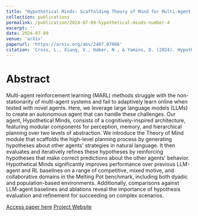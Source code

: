 ```yaml
---
title: "Hypothetical Minds: Scaffolding Theory of Mind for Multi-Agent Tasks with Large Language Models"
collection: publications
permalink: /publication/2024-07-09-hypothetical-minds-number-4
excerpt: ''
date: 2024-07-09
venue: 'arXiv'
paperurl: 'https://arxiv.org/abs/2407.07086'
citation: 'Cross, L., Xiang, V., Haber, N., & Yamins, D. (2024). Hypothetical Minds: Scaffolding Theory of Mind for Multi-Agent Tasks with Large Language Models. arXiv preprint arXiv:2407.07086.'
---
```

Abstract
=====
Multi-agent reinforcement learning (MARL) methods struggle with the non-stationarity of multi-agent systems and fail to adaptively learn online when tested with novel agents. Here, we leverage large language models (LLMs) to create an autonomous agent that can handle these challenges. Our agent, Hypothetical Minds, consists of a cognitively-inspired architecture, featuring modular components for perception, memory, and hierarchical planning over two levels of abstraction. We introduce the Theory of Mind module that scaffolds the high-level planning process by generating hypotheses about other agents' strategies in natural language. It then evaluates and iteratively refines these hypotheses by reinforcing hypotheses that make correct predictions about the other agents' behavior. Hypothetical Minds significantly improves performance over previous LLM-agent and RL baselines on a range of competitive, mixed motive, and collaborative domains in the Melting Pot benchmark, including both dyadic and population-based environments. Additionally, comparisons against LLM-agent baselines and ablations reveal the importance of hypothesis evaluation and refinement for succeeding on complex scenarios.

[Access paper here](https://arxiv.org/pdf/2407.07086)
[Project Website](https://locross93.github.io/HM-Website/)
